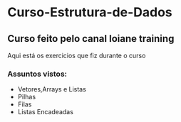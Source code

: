 # Curso-Estrutura-de-Dados
## Curso feito pelo canal loiane training
Aqui está os exercicios que fiz durante o curso 
### Assuntos vistos:
* Vetores,Arrays e Listas
* Pilhas
* Filas
* Listas Encadeadas
